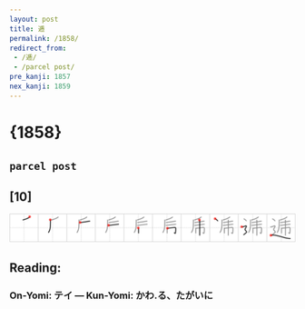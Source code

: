 ```yaml
---
layout: post
title: 逓
permalink: /1858/
redirect_from:
 - /逓/
 - /parcel post/
pre_kanji: 1857
nex_kanji: 1859
---
```


# {1858}

## `parcel post`

## [10]

<div class="stroke"><img src="../images/E98093.png" /></div>

## Reading:

### On-Yomi: テイ &mdash; Kun-Yomi: かわ.る、たがいに
